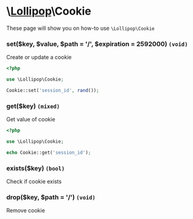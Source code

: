 # \\[Lollipop](https://github.com/jabernardo/lollipop-php)\Cookie

These page will show you on how-to use ```\Lollipop\Cookie``` 

### set($key, $value, $path = '/', $expiration = 2592000) ```(void)```
Create or update a cookie

```php
<?php

use \Lollipop\Cookie;

Cookie::set('session_id', rand());

```

### get($key) ```(mixed)```
Get value of cookie

```php
<?php

use \Lollipop\Cookie;

echo Cookie::get('session_id');

```

### exists($key) ```(bool)```
Check if cookie exists

### drop($key, $path = '/') ```(void)```
Remove cookie
